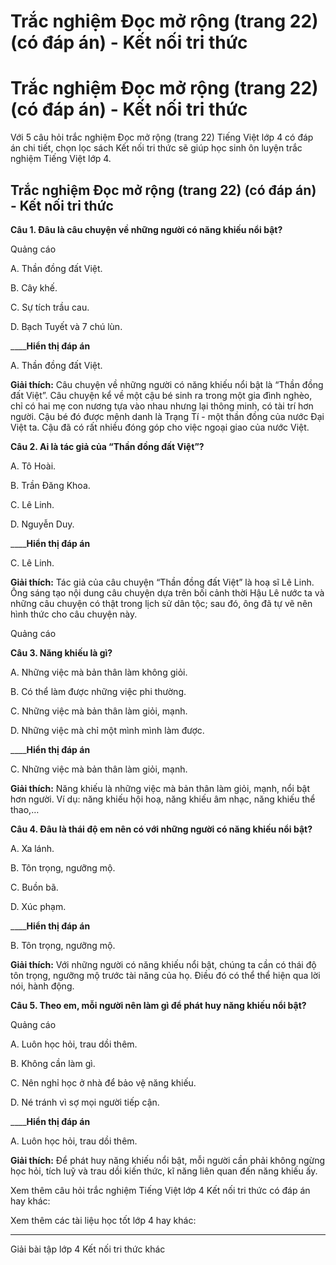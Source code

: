 # Trắc nghiệm Đọc mở rộng (trang 22) (có đáp án) - Kết nối tri thức

# Trắc nghiệm Đọc mở rộng (trang 22) (có đáp án) - Kết nối tri thức

Với 5 câu hỏi trắc nghiệm Đọc mở rộng (trang 22) Tiếng Việt lớp 4 có đáp án chi tiết, chọn lọc sách Kết nối tri thức sẽ giúp học sinh ôn luyện trắc nghiệm Tiếng Việt lớp 4.

## Trắc nghiệm Đọc mở rộng (trang 22) (có đáp án) - Kết nối tri thức

**Câu 1. Đâu là câu chuyện về những người có năng khiếu nổi bật?**

Quảng cáo

A. Thần đồng đất Việt.

B. Cây khế. 

C. Sự tích trầu cau. 

D. Bạch Tuyết và 7 chú lùn. 

____**Hiển thị đáp án**

A. Thần đồng đất Việt.

**Giải thích:** Câu chuyện về những người có năng khiếu nổi bật là “Thần đồng đất Việt”. Câu chuyện kể về một cậu bé sinh ra trong một gia đình nghèo, chỉ có hai mẹ con nương tựa vào nhau nhưng lại thông minh, có tài trí hơn người. Cậu bé đó được mệnh danh là Trạng Tí - một thần đồng của nước Đại Việt ta. Cậu đã có rất nhiều đóng góp cho việc ngoại giao của nước Việt.

**Câu 2. Ai là tác giả của “Thần đồng đất Việt”?**

A. Tô Hoài.

B. Trần Đăng Khoa. 

C. Lê Linh. 

D. Nguyễn Duy.

____**Hiển thị đáp án**

C. Lê Linh. 

**Giải thích:** Tác giả của câu chuyện “Thần đồng đất Việt” là hoạ sĩ Lê Linh. Ông sáng tạo nội dung câu chuyện dựa trên bối cảnh thời Hậu Lê nước ta và những câu chuyện có thật trong lịch sử dân tộc; sau đó, ông đã tự vẽ nên hình thức cho câu chuyện này.

Quảng cáo

**Câu 3. Năng khiếu là gì?**

A. Những việc mà bản thân làm không giỏi. 

B. Có thể làm được những việc phi thường. 

C. Những việc mà bản thân làm giỏi, mạnh. 

D. Những việc mà chỉ một mình mình làm được. 

____**Hiển thị đáp án**

C. Những việc mà bản thân làm giỏi, mạnh. 

**Giải thích:** Năng khiếu là những việc mà bản thân làm giỏi, mạnh, nổi bật hơn người. Ví dụ: năng khiếu hội hoạ, năng khiếu âm nhạc, năng khiếu thể thao,…

**Câu 4. Đâu là thái độ em nên có với những người có năng khiếu nổi bật?**

A. Xa lánh. 

B. Tôn trọng, ngưỡng mộ. 

C. Buồn bã. 

D. Xúc phạm.

____**Hiển thị đáp án**

B. Tôn trọng, ngưỡng mộ. 

**Giải thích:** Với những người có năng khiếu nổi bật, chúng ta cần có thái độ tôn trọng, ngưỡng mộ trước tài năng của họ. Điều đó có thể thể hiện qua lời nói, hành động.

**Câu 5. Theo em, mỗi người nên làm gì để phát huy năng khiếu nổi bật?**

Quảng cáo

A. Luôn học hỏi, trau dồi thêm. 

B. Không cần làm gì.

C. Nên nghỉ học ở nhà để bảo vệ năng khiếu. 

D. Né tránh vì sợ mọi người tiếp cận. 

____**Hiển thị đáp án**

A. Luôn học hỏi, trau dồi thêm. 

**Giải thích:** Để phát huy năng khiếu nổi bật, mỗi người cần phải không ngừng học hỏi, tích luỹ và trau dồi kiến thức, kĩ năng liên quan đến năng khiếu ấy.

Xem thêm câu hỏi trắc nghiệm Tiếng Việt lớp 4 Kết nối tri thức có đáp án hay khác:

Xem thêm các tài liệu học tốt lớp 4 hay khác:

* * *

Giải bài tập lớp 4 Kết nối tri thức khác
